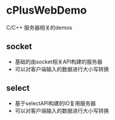 # cPlusWebDemo
C/C++ 服务器相关的demos

## socket
- 基础的由socket相关API构建的服务器
- 可以对客户端输入的数据进行大小写转换

## select
- 基于selectAPI构建的IO复用服务器
- 可以对客户端输入的数据进行大小写转换

